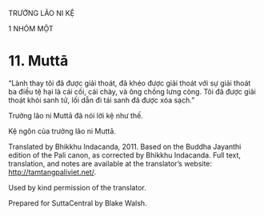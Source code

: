 TRƯỞNG LÃO NI KỆ

1 NHÓM MỘT

# 11\. Muttā

“Lành thay tôi đã được giải thoát, đã khéo được giải thoát với sự giải thoát ba điều tệ hại là cái cối, cái chày, và ông chồng lưng còng. Tôi đã được giải thoát khỏi sanh tử, lối dẫn đi tái sanh đã được xóa sạch.”

Trưởng lão ni Muttā đã nói lời kệ như thế.

Kệ ngôn của trưởng lão ni Muttā.

Translated by Bhikkhu Indacanda, 2011. Based on the Buddha Jayanthi edition of the Pali canon, as corrected by Bhikkhu Indacanda. Full text, translation, and notes are available at the translator’s website: http://tamtangpaliviet.net/.

Used by kind permission of the translator.

Prepared for SuttaCentral by Blake Walsh.